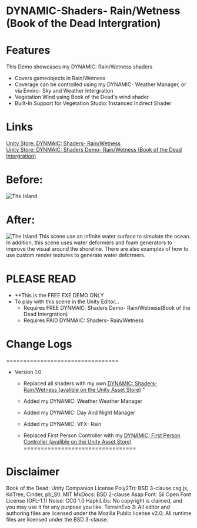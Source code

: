 # DYNAMIC-Shaders- Rain/Wetness (Book of the Dead Intergration)
# Features
This Demo showcases my DYNAMIC: Rain/Wetness shaders 
- Covers gameobjects in Rain/Wetness
- Coverage can be controlled using my DYNAMIC- Weather Manager, or via Enviro- Sky and Weather Intergration
- Vegetation Wind using Book of the Dead's wind shader
- Built-In Support for Vegetation Studio: Instanced Indirect Shader

# Links
[Unity Store: DYNMAIC: Shaders- Rain/Wetness](https://docs.unity3d.com/Packages/com.unity.render-pipelines.high-definition@16.0/manual/WaterSystem.html)  
[Unity Store: DYNMAIC: Shaders Demo- Rain/Wetness (Book of the Dead Intergration)](https://docs.unity3d.com/Packages/com.unity.render-pipelines.high-definition@16.0/manual/WaterSystem.html)  

# Before:
![The Island](https://user-images.githubusercontent.com/40639410/233672295-532696e5-a227-4aa4-aa76-1fd09793661e.jpg)

# After:
![The Island](https://user-images.githubusercontent.com/40639410/233672295-532696e5-a227-4aa4-aa76-1fd09793661e.jpg)
This scene use an infinite water surface to simulate the ocean. In addition, this scene uses water deformers and foam generators to improve the visual around the shoreline.
There are also examples of how to use custom render textures to generate water deformers.

# PLEASE READ  
- **This is the FREE EXE DEMO ONLY
- To play with this scene in the Unity Editor...
    - Requires FREE DYNMAIC: Shaders Demo- Rain/Wetness(Book of the Dead Intergration)
    - Requires PAID DYNMAIC: Shaders- Rain/Wetness
      
# Change Logs
=================================
- Version 1.0
    - Replaced all shaders with my own [DYNAMIC: Shaders- Rain/Wetness (avalible on the Unity Asset Store)](https://docs.unity3d.com/Packages/com.unity.render-pipelines.high-definition@16.0/manual/WaterSystem.html)  "
    
    - Added my DYNAMIC: Weather Weather Manager
    - Added my DYNAMIC: Day And Night Manager
    - Added my DYNAMIC: VFX- Rain
    - Replaced First Person Controller with my [DYNAMIC: First Person Controller (avalible on the Unity Asset Store)](https://docs.unity3d.com/Packages/com.unity.render-pipelines.high-definition@16.0/manual/WaterSystem.html) 
=================================

# Disclaimer
Book of the Dead: Unity Companion License
Poly2Tri: BSD 3-clause
csg.js, KdTree, Cinder, pb_Stl: MIT
MkDocs: BSD 2-clause
Asap Font: Sil Open Font License (OFL-1.1)
Noise: CC0 1.0
HapkiLibs: No copyright is claimed, and you may use it for any purpose you like.
TerrainEvo 3: All editor and authoring files are licensed under the Mozilla Public license v2.0; All runtime files are licensed under the BSD 3-clause.
